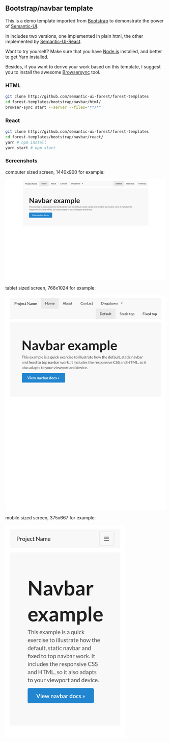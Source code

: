 ## Bootstrap/navbar template

This is a demo template imported from
[Bootstrap](https://getbootstrap.com/docs/3.3/examples/navbar/) to demonstrate
the power of [Semantic-UI](https://semantic-ui.com).

In includes two versions, one implemented in plain html, the other implemented
by [Semantic-UI-React](https://react.semantic-ui.com/).

Want to try yourself? Make sure that you have
[Node.js](https://nodejs.org/en/download/package-manager/) installed,
and better to get [Yarn](https://yarnpkg.com/) installed.

Besides, if you want to derive your work based on this template, I suggest you
to install the awesome [Browsersync](https://browsersync.io/) tool.

### HTML

```sh
git clone http://github.com/semantic-ui-forest/forest-templates
cd forest-templates/bootstrap/navbar/html/
browser-sync start --server --files="**/*"
```

### React

```sh
git clone http://github.com/semantic-ui-forest/forest-templates
cd forest-templates/bootstrap/navbar/react/
yarn # npm install
yarn start # npm start
```

### Screenshots

computer sized screen, 1440x900 for example:

<img src="./screenshots/navbar-1440x900.png" width="1440">

tablet sized screen, 768x1024 for example:

<img src="./screenshots/navbar-768x1024.png" width="768">

mobile sized screen, 375x667 for example:

<img src="./screenshots/navbar-375x667.png" width="375">

